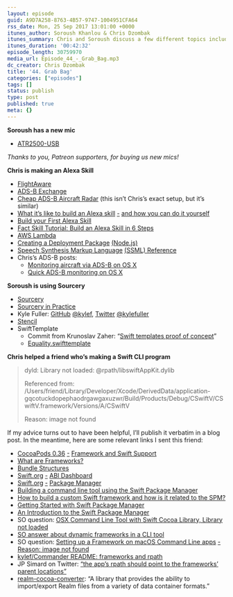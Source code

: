 ```yaml
---
layout: episode
guid: A9D7A258-8763-4B57-9747-1004951CFA64
rss_date: Mon, 25 Sep 2017 13:01:00 +0000
itunes_author: Soroush Khanlou & Chris Dzombak
itunes_summary: Chris and Soroush discuss a few different topics including Sourcery, Alexa skills, and Swift CLI programs.
itunes_duration: '00:42:32'
episode_length: 30759970
media_url: Episode_44_-_Grab_Bag.mp3
dc_creator: Chris Dzombak
title: '44. Grab Bag'
categories: ["episodes"]
tags: []
status: publish
type: post
published: true
meta: {}
---
```

**Soroush has a new mic**

- [ATR2500-USB](http://www.audio-technica.com/cms/wired_mics/38847e6f71eb2784/)

_Thanks to you, Patreon supporters, for buying us new mics!_

**Chris is making an Alexa Skill**

- [FlightAware](https://flightaware.com/)
- [ADS-B Exchange](https://www.adsbexchange.com/)
- [Cheap ADS-B Aircraft Radar](https://www.rtl-sdr.com/adsb-aircraft-radar-with-rtl-sdr/) (this isn’t Chris’s exact setup, but it’s similar)
- [What it’s like to build an Alexa skill](https://www.wareable.com/amazon/how-to-build-an-alexa-skill-567) [](https://www.wareable.com/amazon/how-to-build-an-alexa-skill-567) [-](https://www.wareable.com/amazon/how-to-build-an-alexa-skill-567) [and how you can do it yourself](https://www.wareable.com/amazon/how-to-build-an-alexa-skill-567)
- [Build your First Alexa Skill](https://medium.com/@bthdonohue/build-your-first-alexa-skill-8a37dc3103d6)
- [Fact Skill Tutorial: Build an Alexa Skill in 6 Steps](https://developer.amazon.com/alexa-skills-kit/tutorials/fact-skill-1)
- [AWS Lambda](https://aws.amazon.com/lambda/)
- [Creating a Deployment Package](https://docs.aws.amazon.com/lambda/latest/dg/nodejs-create-deployment-pkg.html) [](https://docs.aws.amazon.com/lambda/latest/dg/nodejs-create-deployment-pkg.html) [(](https://docs.aws.amazon.com/lambda/latest/dg/nodejs-create-deployment-pkg.html)[Node.js)](https://docs.aws.amazon.com/lambda/latest/dg/nodejs-create-deployment-pkg.html)
- [Speech Synthesis Markup Language](https://developer.amazon.com/public/solutions/alexa/alexa-skills-kit/docs/speech-synthesis-markup-language-ssml-reference) [](https://developer.amazon.com/public/solutions/alexa/alexa-skills-kit/docs/speech-synthesis-markup-language-ssml-reference) [(](https://developer.amazon.com/public/solutions/alexa/alexa-skills-kit/docs/speech-synthesis-markup-language-ssml-reference)[SSML) Reference](https://developer.amazon.com/public/solutions/alexa/alexa-skills-kit/docs/speech-synthesis-markup-language-ssml-reference)
- Chris’s ADS-B posts:
    - [Monitoring aircraft via ADS-B on OS X](https://www.dzombak.com/blog/2017/01/Monitoring-aircraft-via-ADS-B-on-OS-X.html)
    - [Quick ADS-B monitoring on OS X](https://www.dzombak.com/blog/2017/08/Quick-ADS-B-monitoring-on-OS-X.html)

**Soroush is using Sourcery**

- [Sourcery](https://github.com/krzysztofzablocki/Sourcery)
- [Sourcery in Practice](http://khanlou.com/2017/09/sourcery-in-practice/)
- Kyle Fuller: [GitHub](https://github.com/kylef) [@](https://github.com/kylef)[kylef](https://github.com/kylef), [Twitter](https://twitter.com/kylefuller?lang=en) [@](https://twitter.com/kylefuller?lang=en)[kylefuller](https://twitter.com/kylefuller?lang=en)
- [Stencil](https://stencil.fuller.li/en/latest/)
- SwiftTemplate
    - Commit from Krunoslav Zaher: “[Swift templates proof of concept](https://github.com/krzysztofzablocki/Sourcery/commit/aa9f687ec3edb05277af22c31c3e7b84bee036ab)”
    - [Equality.swifttemplate](https://github.com/krzysztofzablocki/Sourcery/blob/master/SourceryTests/Stub/SwiftTemplates/Equality.swifttemplate)

**Chris helped a friend who’s making a Swift CLI program**

> dyld: Library not loaded: @rpath/libswiftAppKit.dylib
>
> Referenced from: /Users/friend/Library/Developer/Xcode/DerivedData/application-gqcotuckdopephaodrgawgaxuzwr/Build/Products/Debug/CSwiftV/CSwiftV.framework/Versions/A/CSwiftV
>
> Reason: image not found

If my advice turns out to have been helpful, I’ll publish it verbatim in a blog post. In the meantime, here are some relevant links I sent this friend:

- [CocoaPods 0.36](https://blog.cocoapods.org/CocoaPods-0.36/) [](https://blog.cocoapods.org/CocoaPods-0.36/) [-](https://blog.cocoapods.org/CocoaPods-0.36/) [Framework and Swift Support](https://blog.cocoapods.org/CocoaPods-0.36/)
- [What are Frameworks?](https://developer.apple.com/library/content/documentation/MacOSX/Conceptual/BPFrameworks/Concepts/WhatAreFrameworks.html)
- [Bundle Structures](https://developer.apple.com/library/content/documentation/CoreFoundation/Conceptual/CFBundles/BundleTypes/BundleTypes.html#//apple_ref/doc/uid/10000123i-CH101-SW1)
- [Swift.org](https://swift.org/abi-stability/) [](https://swift.org/abi-stability/) [-](https://swift.org/abi-stability/) [ABI Dashboard](https://swift.org/abi-stability/)
- [Swift.org](https://swift.org/package-manager/#example-usage) [](https://swift.org/package-manager/#example-usage) [-](https://swift.org/package-manager/#example-usage) [Package Manager](https://swift.org/package-manager/#example-usage)
- [Building a command line tool using the Swift Package Manager](https://www.swiftbysundell.com/posts/building-a-command-line-tool-using-the-swift-package-manager)
- [How to build a custom Swift framework and how is it related to the SPM?](https://stackoverflow.com/questions/41345556/how-to-build-a-custom-swift-framework-and-how-is-it-related-to-the-spm)
- [Getting Started with Swift Package Manager](https://www.twilio.com/blog/2016/10/getting-started-with-swift-package-manager.html)
- [An Introduction to the Swift Package Manager](https://www.raywenderlich.com/148832/introduction-swift-package-manager)
- SO question: [OSX Command Line Tool with Swift Cocoa Library, Library not loaded](https://stackoverflow.com/questions/28577692/osx-command-line-tool-with-swift-cocoa-library-library-not-loaded)
- [SO answer about dynamic frameworks in a CLI tool](https://stackoverflow.com/questions/39496415/cant-add-dynamic-frameworks-to-command-line-tool/39502220#39502220)
- SO question: [Setting up a Framework on macOS Command Line apps](https://stackoverflow.com/questions/40725152/setting-up-a-framework-on-macos-command-line-apps-reason-image-not-found) [](https://stackoverflow.com/questions/40725152/setting-up-a-framework-on-macos-command-line-apps-reason-image-not-found) [-](https://stackoverflow.com/questions/40725152/setting-up-a-framework-on-macos-command-line-apps-reason-image-not-found) [Reason: image not found](https://stackoverflow.com/questions/40725152/setting-up-a-framework-on-macos-command-line-apps-reason-image-not-found)
- [kylef/Commander README: frameworks and rpath](https://github.com/kylef/Commander/blob/master/README.md#frameworks-and-rpath)
- JP Simard on Twitter: [“](https://twitter.com/simjp/status/651763430823608321)[the app’s rpath should point to the frameworks’ parent locations”](https://twitter.com/simjp/status/651763430823608321)
- [realm-cocoa-converter](https://github.com/realm/realm-cocoa-converter): “A library that provides the ability to import/export Realm files from a variety of data container formats.”
